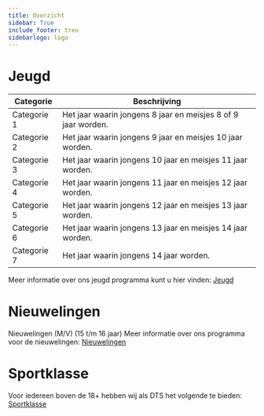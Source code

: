 ```yaml
---
title: Overzicht
sidebar: True
include_footer: treu
sidebarlogo: logo
---
```


# Jeugd

| Categorie | Beschrijving |
|-----------|--------------|
| Categorie 1 | Het jaar waarin jongens 8 jaar en meisjes 8 of 9 jaar worden. |
| Categorie 2 | Het jaar waarin jongens 9 jaar en meisjes 10 jaar worden. |
| Categorie 3 | Het jaar waarin jongens 10 jaar en meisjes 11 jaar worden. |
| Categorie 4 | Het jaar waarin jongens 11 jaar en meisjes 12 jaar worden. |
| Categorie 5 | Het jaar waarin jongens 12 jaar en meisjes 13 jaar worden. |
| Categorie 6 | Het jaar waarin jongens 13 jaar en meisjes 14 jaar worden. |
| Categorie 7 | Het jaar waarin jongens 14 jaar worden. |

Meer informatie over ons jeugd programma kunt u hier vinden: [Jeugd](/categorie/jeugd)

# Nieuwelingen
Nieuwelingen (M/V) (15 t/m 16 jaar)
Meer informatie over ons programma voor de nieuwelingen:
[Nieuwelingen](/categorie/nieuwelingen)

# Sportklasse

Voor iedereen boven de 18+ hebben wij als DTS het volgende te bieden: [Sportklasse](/categorie/sportklasse)
